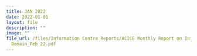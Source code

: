 ```yaml
---
title: JAN 2022
date: 2022-01-01
layout: file
description: ""
image: ""
file_url: /files/Information Centre Reports/ACICE Monthly Report on Info
  Domain_Feb 22.pdf
---
```


